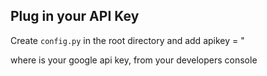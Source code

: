 ## Plug in your API Key
Create `config.py` in the root directory and add
    apikey = <your api key>"

where <your api key> is your google api key, from your developers console
